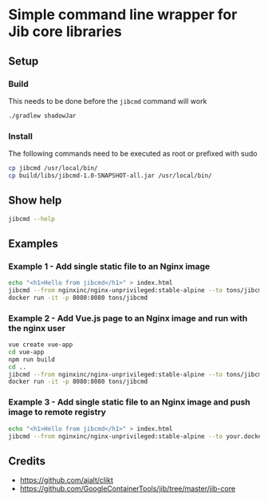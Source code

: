 # Simple command line wrapper for Jib core libraries

## Setup
### Build
This needs to be done before the `jibcmd` command will work
```bash
./gradlew shadowJar
```

### Install
The following commands need to be executed as root or prefixed with sudo
```bash
cp jibcmd /usr/local/bin/
cp build/libs/jibcmd-1.0-SNAPSHOT-all.jar /usr/local/bin/
```

## Show help
```bash
jibcmd --help
```

## Examples

### Example 1 - Add single static file to an Nginx image
```bash
echo "<h1>Hello from jibcmd</h1>" > index.html
jibcmd --from nginxinc/nginx-unprivileged:stable-alpine --to tons/jibcmd --layer ./index.html /usr/share/nginx/html
docker run -it -p 8080:8080 tons/jibcmd
```

### Example 2 - Add Vue.js page to an Nginx image and run with the nginx user
```bash
vue create vue-app
cd vue-app
npm run build
cd ..
jibcmd --from nginxinc/nginx-unprivileged:stable-alpine --to tons/jibcmd --layer ./vue-app/dist /usr/share/nginx/html --user nginx
docker run -it -p 8080:8080 tons/jibcmd
```

### Example 3 - Add single static file to an Nginx image and push image to remote registry
```bash
echo "<h1>Hello from jibcmd</h1>" > index.html
jibcmd --from nginxinc/nginx-unprivileged:stable-alpine --to your.docker.registry.com/username/jibcmd --layer ./index.html /usr/share/nginx/html --reg-user your-registry-username --reg-pass your-registry-password
```

## Credits
* https://github.com/ajalt/clikt
* https://github.com/GoogleContainerTools/jib/tree/master/jib-core
